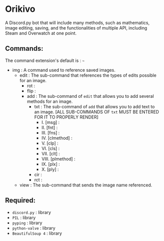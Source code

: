 # Orikivo
A Discord.py bot that will include many methods, such as mathematics, image editing, saving, and the functionalities of multiple API, including Steam and Overwatch at one point.

## Commands:
The command extension's default is : `~`
- img : A command used to reference saved images.
   - edit : The sub-command that references the types of edits possible for an image.
      - rot :
      - flip :
      - add : The sub-command of `edit` that allows you to add several methods for an image.
         - txt : The sub-command of `add` that allows you to add text to an image. [ALL SUB-COMMANDS OF `txt` MUST BE ENTERED FOR IT TO PROPERLY RENDER]
           - I. [msg] : 
           - II. [fnt] :
           - III. [fns] :
           - IV. [clmethod] :
           - V. [clp] :
           - VI. [cls] :
           - VII. [clt] :
           - VIII. [plmethod] :
           - IX. [plx] :
           - X. [ply] :
         - cir :
         - rct :
   - view : The sub-command that sends the image name referenced.

## Required:
- `discord.py` : library
- `PIL` : library
- `pyping` : library
- `python-valve` : library
- `BeautifulSoup 4` : library
